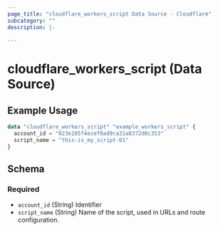 ```yaml
---
page_title: "cloudflare_workers_script Data Source - Cloudflare"
subcategory: ""
description: |-
  
---
```


# cloudflare_workers_script (Data Source)



## Example Usage

```terraform
data "cloudflare_workers_script" "example_workers_script" {
  account_id = "023e105f4ecef8ad9ca31a8372d0c353"
  script_name = "this-is_my_script-01"
}
```

<!-- schema generated by tfplugindocs -->
## Schema

### Required

- `account_id` (String) Identifier
- `script_name` (String) Name of the script, used in URLs and route configuration.


